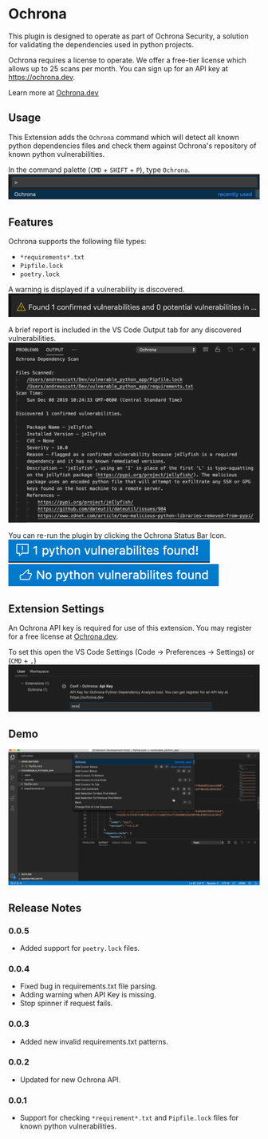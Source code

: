 # Ochrona

This plugin is designed to operate as part of Ochrona Security, a solution for validating the dependencies used in python projects.

Ochrona requires a license to operate. We offer a free-tier license which allows up to 25 scans per month. You can sign up for an API key at https://ochrona.dev.

Learn more at [Ochrona.dev](https://ochrona.dev)

## Usage

This Extension adds the `Ochrona` command which will detect all known python dependencies files and check them against Ochrona's repository of known python vulnerabilities. 

In the command palette (`CMD` + `SHIFT` + `P`), type `Ochrona`.
![run ochrona](resources/command.png)

## Features

Ochrona supports the following file types:
- `*requirements*.txt`
- `Pipfile.lock`
- `poetry.lock`

A warning is displayed if a vulnerability is discovered.
![vulns found alert](resources/found_vuln_warning.png)

A brief report is included in the VS Code Output tab for any discovered vulnerabilities.
![vulns found output](resources/found_vuln_output.png)

You can re-run the plugin by clicking the Ochrona Status Bar Icon.
![vulns found sb](resources/found_vuln_status_bar.png)
![vulns not found sb](resources/no_vuln_status_bar.png)

## Extension Settings

An Ochrona API key is required for use of this extension. You may register for a free license at [Ochrona.dev](https://ochrona.dev).

To set this open the VS Code Settings (Code -> Preferences -> Settings) or (`CMD` + `,`)
![settings](resources/settings.png)

## Demo
![demo](resources/ochrona_vs.gif)

## Release Notes

### 0.0.5

- Added support for `poetry.lock` files.

### 0.0.4

- Fixed bug in requirements.txt file parsing.
- Adding warning when API Key is missing.
- Stop spinner if request fails.

### 0.0.3
- Added new invalid requirements.txt patterns.

### 0.0.2
- Updated for new Ochrona API.

### 0.0.1
- Support for checking `*requirement*.txt` and `Pipfile.lock` files for known python vulnerabilities.
